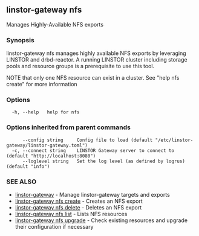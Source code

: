 ## linstor-gateway nfs

Manages Highly-Available NFS exports

### Synopsis

linstor-gateway nfs manages highly available NFS exports by leveraging LINSTOR
and drbd-reactor. A running LINSTOR cluster including storage pools and resource groups
is a prerequisite to use this tool.

NOTE that only one NFS resource can exist in a cluster.
See "help nfs create" for more information

### Options

```
  -h, --help   help for nfs
```

### Options inherited from parent commands

```
      --config string     Config file to load (default "/etc/linstor-gateway/linstor-gateway.toml")
  -c, --connect string    LINSTOR Gateway server to connect to (default "http://localhost:8080")
      --loglevel string   Set the log level (as defined by logrus) (default "info")
```

### SEE ALSO

* [linstor-gateway](linstor-gateway.md)	 - Manage linstor-gateway targets and exports
* [linstor-gateway nfs create](linstor-gateway_nfs_create.md)	 - Creates an NFS export
* [linstor-gateway nfs delete](linstor-gateway_nfs_delete.md)	 - Deletes an NFS export
* [linstor-gateway nfs list](linstor-gateway_nfs_list.md)	 - Lists NFS resources
* [linstor-gateway nfs upgrade](linstor-gateway_nfs_upgrade.md)	 - Check existing resources and upgrade their configuration if necessary

